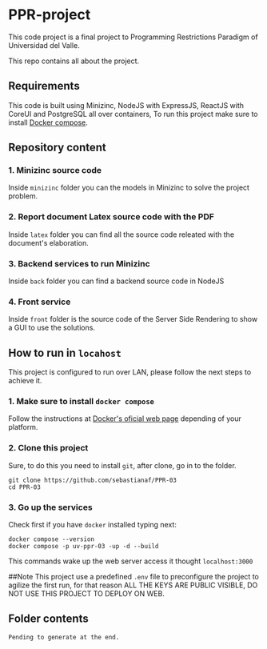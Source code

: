 # PPR-project
This code project is a final project to Programming Restrictions Paradigm of Universidad del Valle.

This repo contains all about the project.

## Requirements
This code is built using Minizinc, NodeJS with ExpressJS, ReactJS with CoreUI and PostgreSQL all over containers, To run this project make sure to install [Docker compose](https://docs.docker.com/).

## Repository content

### 1. Minizinc source code
Inside `minizinc` folder you can the models in Minizinc to solve the project problem.

### 2. Report document Latex source code with the PDF
Inside `latex` folder you can find all the source code releated with the document's elaboration.

### 3. Backend services to run Minizinc
Inside `back` folder you can find a backend source code in NodeJS

### 4. Front service
Inside `front` folder is the source code of the Server Side Rendering to show a GUI to use the solutions.

## How to run in `locahost`
This project is configured to run over LAN, please follow the next steps to achieve it.

### 1. Make sure to install `docker compose`
Follow the instructions at [Docker's oficial web page](https://docs.docker.com/) depending of your platform.

### 2. Clone this project
Sure, to do this you need to install `git`, after clone, go in to the folder.
```
git clone https://github.com/sebastianaf/PPR-03
cd PPR-03
```

### 3. Go up the services
Check first if you have `docker` installed typing next:
```
docker compose --version
docker compose -p uv-ppr-03 -up -d --build
```
This commands wake up the web server access it thought `localhost:3000`

##Note
This project use a predefined `.env` file to preconfigure the project to agilize the first run, for that reason ALL THE KEYS ARE PUBLIC VISIBLE, DO NOT USE THIS PROJECT TO DEPLOY ON WEB.

## Folder contents
```
Pending to generate at the end.
```





